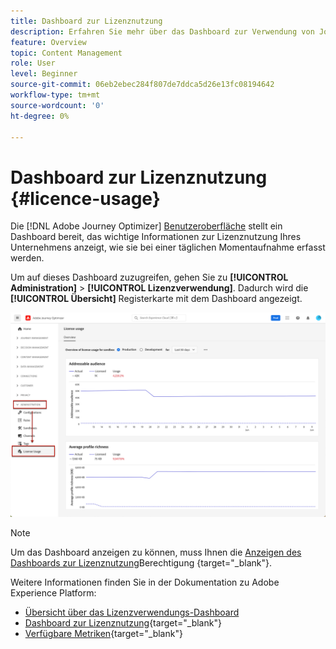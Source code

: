 ```yaml
---
title: Dashboard zur Lizenznutzung
description: Erfahren Sie mehr über das Dashboard zur Verwendung von Journey Optimizer-Lizenzen
feature: Overview
topic: Content Management
role: User
level: Beginner
source-git-commit: 06eb2ebec284f807de7ddca5d26e13fc08194642
workflow-type: tm+mt
source-wordcount: '0'
ht-degree: 0%

---
```


# Dashboard zur Lizenznutzung {#licence-usage}

Die [!DNL Adobe Journey Optimizer] [Benutzeroberfläche](../start/user-interface.md) stellt ein Dashboard bereit, das wichtige Informationen zur Lizenznutzung Ihres Unternehmens anzeigt, wie sie bei einer täglichen Momentaufnahme erfasst werden.

Um auf dieses Dashboard zuzugreifen, gehen Sie zu **[!UICONTROL Administration]** > **[!UICONTROL Lizenzverwendung]**. Dadurch wird die **[!UICONTROL Übersicht]** Registerkarte mit dem Dashboard angezeigt.

![](assets/licence-usage-dashboard.png)

>[!NOTE]
>
>Um das Dashboard anzeigen zu können, muss Ihnen die [Anzeigen des Dashboards zur Lizenznutzung](https://experienceleague.adobe.com/docs/experience-platform/dashboards/permissions.html?lang=en#available-permissions)Berechtigung {target=&quot;_blank&quot;}.

Weitere Informationen finden Sie in der Dokumentation zu Adobe Experience Platform:

* [Übersicht über das Lizenzverwendungs-Dashboard](https://experienceleague.adobe.com/docs/experience-platform/dashboards/guides/license-usage.html)
* [Dashboard zur Lizenznutzung](https://experienceleague.adobe.com/docs/experience-platform/dashboards/guides/license-usage.html#exploring-the-license-usage-dashboard){target=&quot;_blank&quot;}
* [Verfügbare Metriken](https://experienceleague.adobe.com/docs/experience-platform/dashboards/guides/license-usage.html#available-metrics){target=&quot;_blank&quot;}
